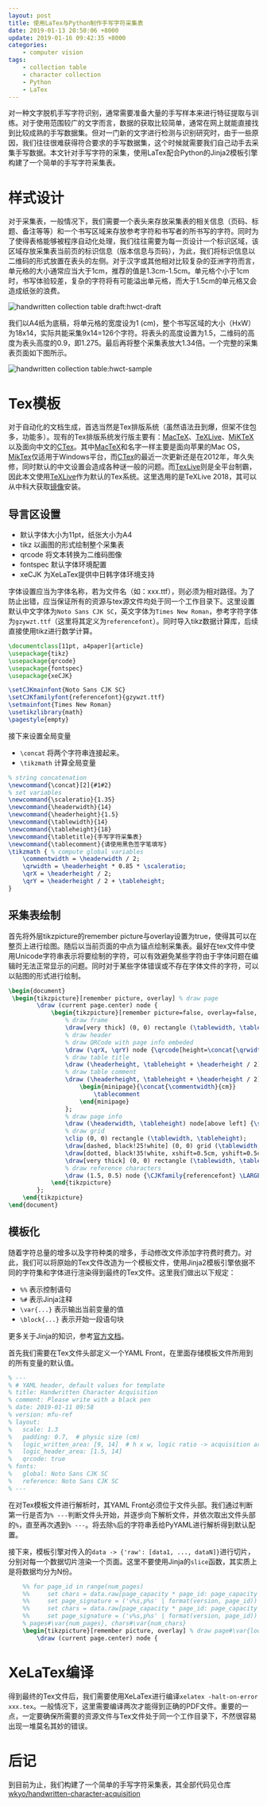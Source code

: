 ```yaml
---
layout: post
title: 使用LaTex与Python制作手写字符采集表
date: 2019-01-13 20:50:06 +8000
update: 2019-01-16 09:42:35 +8000
categories:
    - computer vision
tags:
    - collection table
    - character collection
    - Python
    - LaTex
---
```


对一种文字脱机手写字符识别，通常需要准备大量的手写样本来进行特征提取与训练。对于使用范围较广的文字而言，数据的获取比较简单，通常在网上就能直接找到比较成熟的手写数据集。但对一门新的文字进行检测与识别研究时，由于一些原因，我们往往很难获得符合要求的手写数据集，这个时候就需要我们自己动手去采集手写数据。本文针对手写字符的采集，使用LaTex配合Python的Jinja2模板引擎构建了一个简单的手写字符采集表。

# 样式设计

对于采集表，一般情况下，我们需要一个表头来存放采集表的相关信息（页码、标题、备注等等）和一个书写区域来存放参考字符和书写者的所书写的字符。同时为了使得表格能够被程序自动化处理，我们往往需要为每一页设计一个标识区域，该区域存放采集表当前页的标识信息（版本信息与页码），为此，我们将标识信息以二维码的形式放置在表头的左侧。对于汉字或其他相对比较复杂的亚洲字符而言，单元格的大小通常应当大于1cm，推荐的值是1.3cm-1.5cm。单元格个小于1cm时，书写体验较差，复杂的字符将有可能溢出单元格，而大于1.5cm的单元格又会造成纸张的浪费。

![handwritten collection table draft:hwct-draft](/assets/pic/handwritten-collection-table-draft.jpg)

我们以A4纸为底稿，将单元格的宽度设为1 (cm)，整个书写区域的大小（HxW）为18x14，实际共能采集9x14=126个字符。将表头的高度设置为1.5，二维码的高度为表头高度的0.9，即1.275。最后再将整个采集表放大1.34倍。一个完整的采集表页面如下图所示。

![handwritten collection table:hwct-sample](/assets/pic/handwritten-collection-table-ready.jpg)

# Tex模板

对于自动化的文档生成，首选当然是Tex排版系统（虽然语法丑到爆，但架不住包多，功能多）。现有的Tex排版系统发行版主要有：[MacTeX][]、[TeXLive][]、[MiKTeX][]以及面向中文的[CTex][]。其中[MacTeX][]和名字一样主要是面向苹果的Mac OS，[MikTex][]仅适用于Windows平台，而[CTex][]的最近一次更新还是在2012年，年久失修，同时默认的中文设置会造成各种谜一般的问题。而[TexLive][]则是全平台制霸，因此本文使用[TeXLive][]作为默认的Tex系统。这里选用的是TeXLive 2018，其可以从中科大获取[镜像][TeXLive-201804-USTC]安装。

## 导言区设置

- 默认字体大小为11pt，纸张大小为A4
- tikz 以画图的形式绘制整个采集表
- qrcode 将文本转换为二维码图像
- fontspec 默认字体环境配置
- xeCJK 为XeLaTex提供中日韩字体环境支持

字体设置应当为字体名称，若为文件名（如：xxx.ttf），则必须为相对路径。为了防止出错，应当保证所有的资源与tex源文件均处于同一个工作目录下。这里设置默认中文字体为`Noto Sans CJK SC`，英文字体为`Times New Roman`，参考字符字体为`gzywzt.ttf`（这里将其定义为`referencefont`）。同时导入tikz数据计算库，后续直接使用tikz进行数学计算。

```tex
\documentclass[11pt, a4paper]{article}
\usepackage{tikz}
\usepackage{qrcode}
\usepackage{fontspec}
\usepackage{xeCJK}

\setCJKmainfont{Noto Sans CJK SC}
\setCJKfamilyfont{referencefont}{gzywzt.ttf}
\setmainfont{Times New Roman}
\usetikzlibrary{math}
\pagestyle{empty}
```

接下来设置全局变量

- `\concat` 将两个字符串连接起来。
- `\tikzmath` 计算全局变量

```tex
% string concatenation
\newcommand{\concat}[2]{#1#2}
% set variables
\newcommand{\scaleratio}{1.35}
\newcommand{\headerwidth}{14}
\newcommand{\headerheight}{1.5}
\newcommand{\tablewidth}{14}
\newcommand{\tableheight}{18}
\newcommand{\tabletitle}{手写字符采集表}
\newcommand{\tablecomment}{请使用黑色签字笔填写}
\tikzmath { % compute global variables
	\commentwidth = \headerwidth / 2;
	\qrwidth = \headerheight * 0.85 * \scaleratio;
	\qrX = \headerheight / 2;
	\qrY = \headerheight / 2 + \tableheight;
}
```

## 采集表绘制

首先将外层tikzpicture的remember picture与overlay设置为true，使得其可以在整页上进行绘图。随后以当前页面的中点为锚点绘制采集表。最好在tex文件中使用Unicode字符串表示将要绘制的字符，可以有效避免某些字符由于字体问题在编辑时无法正常显示的问题。同时对于某些字体错误或不存在字体文件的字符，可以以贴图的形式进行绘制。

```tex
\begin{document}
 \begin{tikzpicture}[remember picture, overlay] % draw page
        \draw (current page.center) node {
            \begin{tikzpicture}[remember picture=false, overlay=false, scale=\scaleratio]
                % draw frame
                \draw[very thick] (0, 0) rectangle (\tablewidth, \tableheight + \headerheight);
                % draw header
                % draw QRCode with page info embeded
                \draw (\qrX, \qrY) node {\qrcode[height=\concat{\qrwidth}{cm}]{page info}};
                % draw table title
                \draw (\headerheight, \tableheight + \headerheight / 2) node[above right] {\LARGE \tabletitle};
                % draw table comment
                \draw (\headerheight, \tableheight + \headerheight / 2) node[below right] {\small
                    \begin{minipage}{\concat{\commentwidth}{cm}}
                        \tablecomment
                    \end{minipage}
                };
                % draw page info
                \draw (\headerwidth, \tableheight) node[above left] {\small page info};
                % draw grid
                \clip (0, 0) rectangle (\tablewidth, \tableheight);
                \draw[dashed, black!25!white] (0, 0) grid (\tablewidth, \tableheight);
                \draw[dotted, black!35!white, xshift=0.5cm, yshift=0.5cm] (-1, -1) grid (\tablewidth, \tableheight);
                \draw[very thick] (0, 0) rectangle (\tablewidth, \tableheight);
                % draw reference characters
                \draw (1.5, 0.5) node {\CJKfamily{referencefont} \LARGE \char"AC01};
            \end{tikzpicture}
        };
    \end{tikzpicture}
\end{document}
```

## 模板化

随着字符总量的增多以及字符种类的增多，手动修改文件添加字符费时费力。对此，我们可以将原始的Tex文件改造为一个模板文件，使用Jinja2模板引擎依据不同的字符集和字体进行渲染得到最终的Tex文件。这里我们做出以下规定：

- `%%` 表示控制语句
- `%#` 表示Jinja注释
- `\var{...}` 表示输出当前变量的值
- `\block{...}` 表示开始一段语句块

更多关于Jinja的知识，参考[官方文档][Jinja]。

首先我们需要在Tex文件头部定义一个YAML Front，在里面存储模板文件所用到的所有变量的默认值。

```tex
% ---
% # YAML header, default values for template
% title: Handwritten Character Acquisition
% comment: Please write with a black pen
% date: 2019-01-11 09:58
% version: mfu-ref
% layout:
%   scale: 1.3
%   padding: 0.7,  # physic size (cm)
%   logic_written_area: [9, 14]  # h x w, logic ratio -> acquisition area: 18 x 14
%   logic_header_area: [1.5, 14]
%   qrcode: true
% fonts:
%   global: Noto Sans CJK SC
%   reference: Noto Sans CJK SC
% ---
```

在对Tex模板文件进行解析时，其YAML Front必须位于文件头部。我们通过判断第一行是否为`% ---`判断文件头开始，并逐步向下解析文件，并依次取出文件头部的`%`，直至再次遇到`% ---`。将去除`%`后的字符串丢给PyYAML进行解析得到默认配置。

接下来，模板引擎对传入的`data -> {'raw': [data1, ..., dataN]}`进行切片，分别对每一个数据切片渲染一个页面。这里不要使用Jinja的`slice`函数，其实质上是将数据均分为N份。

```tex
    %% for page_id in range(num_pages)
    %%     set chars = data.raw[page_capacity * page_id: page_capacity * (page_id + 1)]
    %%     set page_signature = ('v%s,p%s' | format(version, page_id))
    %%     set chars = data.raw[page_capacity * page_id: page_capacity * (page_id + 1)]
    %%     set page_signature = ('v%s,p%s' | format(version, page_id))
    % pages#\var{num_pages}, chars#\var{num_chars}
    \begin{tikzpicture}[remember picture, overlay] % draw page#\var{loop.index} chars#\var{chars | length}
        \draw (current page.center) node {
```

# XeLaTex编译

得到最终的Tex文件后，我们需要使用XeLaTex进行编译`xelatex -halt-on-error xxx.tex`。一般情况下，这里需要编译两次才能得到正确的PDF文件。重要的一点，一定要确保所需要的资源文件与Tex文件处于同一个工作目录下，不然很容易出现一堆莫名其妙的错误。

# 后记

到目前为止，我们构建了一个简单的手写字符采集表，其全部代码见仓库 [wkyo/handwritten-character-acquisition][repo]


[MacTex]: http://www.mactex.com/
[TeXLive]: https://www.tug.org/texlive/ 
[MiKTeX]: http://www.miktex.org/
[CTex]: http://www.ctex.org/HomePage
[TeXLive-201804-USTC]: https://mirrors.ustc.edu.cn/CTAN/systems/texlive/Images/texlive2018-20180414.iso
[Jinja]: http://jinja.pocoo.org/
[repo]: https://github.com/wkyo/handwritten-character-acquisition